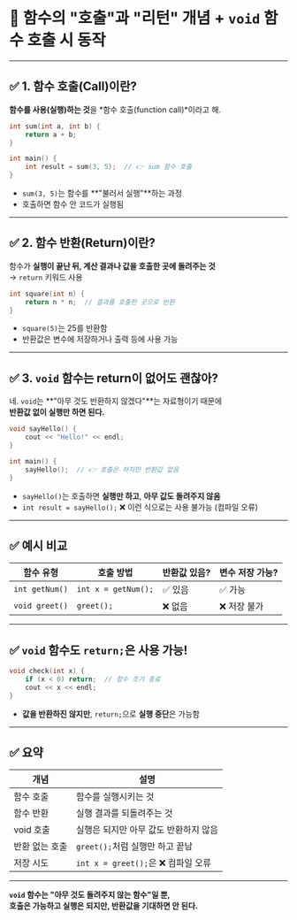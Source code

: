 # 🔁 함수의 "호출"과 "리턴" 개념 + `void` 함수 호출 시 동작

---

## ✅ 1. 함수 호출(Call)이란?

**함수를 사용(실행)하는 것**을 *함수 호출(function call)*이라고 해.

```cpp
int sum(int a, int b) {
    return a + b;
}

int main() {
    int result = sum(3, 5);  // 👉 sum 함수 호출
}
```

- `sum(3, 5)`는 함수를 **"불러서 실행"**하는 과정
- 호출하면 함수 안 코드가 실행됨

---

## ✅ 2. 함수 반환(Return)이란?

함수가 **실행이 끝난 뒤, 계산 결과나 값을 호출한 곳에 돌려주는 것**  
→ `return` 키워드 사용

```cpp
int square(int n) {
    return n * n;  // 결과를 호출한 곳으로 반환
}
```

- `square(5)`는 25를 반환함
- 반환값은 변수에 저장하거나 출력 등에 사용 가능

---

## ✅ 3. `void` 함수는 return이 없어도 괜찮아?

네. `void`는 **"아무 것도 반환하지 않겠다"**는 자료형이기 때문에  
**반환값 없이 실행만 하면 된다.**

```cpp
void sayHello() {
    cout << "Hello!" << endl;
}

int main() {
    sayHello();  // 👉 호출은 하지만 반환값 없음
}
```

- `sayHello()`는 호출하면 **실행만 하고**, **아무 값도 돌려주지 않음**
- `int result = sayHello();` ❌ 이런 식으로는 사용 불가능 (컴파일 오류)

---

## ✅ 예시 비교

| 함수 유형       | 호출 방법           | 반환값 있음? | 변수 저장 가능? |
|----------------|---------------------|--------------|------------------|
| `int getNum()` | `int x = getNum();` | ✅ 있음       | ✅ 가능           |
| `void greet()` | `greet();`          | ❌ 없음       | ❌ 저장 불가       |

---

## ✅ `void` 함수도 `return;`은 사용 가능!

```cpp
void check(int x) {
    if (x < 0) return;  // 함수 조기 종료
    cout << x << endl;
}
```

- **값을 반환하진 않지만**, `return;`으로 **실행 중단**은 가능함

---

## ✅ 요약

| 개념     | 설명 |
|----------|------|
| 함수 호출 | 함수를 실행시키는 것 |
| 함수 반환 | 실행 결과를 되돌려주는 것 |
| void 호출 | 실행은 되지만 아무 값도 반환하지 않음 |
| 반환 없는 호출 | `greet();`처럼 실행만 하고 끝남 |
| 저장 시도 | `int x = greet();`은 ❌ 컴파일 오류 |

---

**`void` 함수는 "아무 것도 돌려주지 않는 함수"일 뿐,  
호출은 가능하고 실행은 되지만, 반환값을 기대하면 안 된다.**
